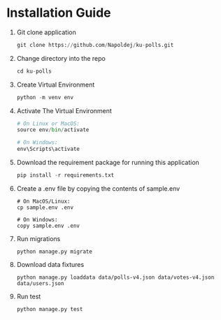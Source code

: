 # Installation Guide
1. Git clone application
    ```python
    git clone https://github.com/Napoldej/ku-polls.git

    ```
2. Change directory into the repo
    ```python
    cd ku-polls
    ```

3. Create Virtual Environment
    ``` python
    python -m venv env
    ```


4. Activate The Virtual Environment
    ```python
    # On Linux or MacOS:
    source env/bin/activate

    # On Windows:
    env\Scripts\activate
    ```

5. Download the requirement package for running this application
    ```python
    pip install -r requirements.txt
    ```

6. Create a .env file by copying the contents of sample.env
    ```
    # On MacOS/Linux:
    cp sample.env .env

    # On Windows:
    copy sample.env .env
    ```


7. Run migrations
    ```
    python manage.py migrate
    ```
8. Download data fixtures
    ```
    python manage.py loaddata data/polls-v4.json data/votes-v4.json data/users.json
    
    ```

9. Run test
    ```
    python manage.py test
    ```
